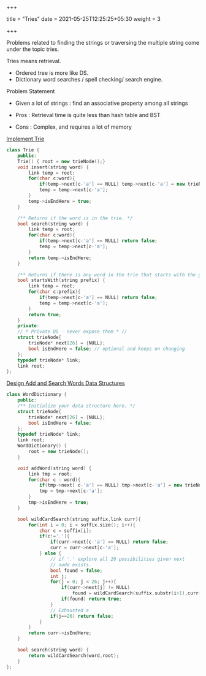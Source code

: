 +++

title = "Tries"
date = 2021-05-25T12:25:25+05:30
weight = 3

+++

Problems related to finding the strings or traversing the multiple string come under the topic tries.

Tries means retrieval.

- Ordered tree is more like DS.
- Dictionary word searches / spell checking/ search engine.

Problem Statement

- Given a lot of strings : find an associative property among all strings
- Pros : Retrieval time is quite less than hash table and BST

- Cons :  Complex, and requires a lot of memory

[Implement Trie](https://leetcode.com/problems/implement-trie-prefix-tree/)

````c++
class Trie {
    public:
    Trie() { root = new trieNode();}
    void insert(string word) {
        link temp = root; 
        for(char c:word){
            if(temp->next[c-'a'] == NULL) temp->next[c-'a'] = new trieNode();
            temp = temp->next[c-'a'];
        }
        temp->isEndHere = true;
    }

    /** Returns if the word is in the trie. */
    bool search(string word) {
        link temp = root;
        for(char c:word){
            if(temp->next[c-'a'] == NULL) return false;
            temp = temp->next[c-'a'];
        }
        return temp->isEndHere;
    }

    /** Returns if there is any word in the trie that starts with the given prefix. */
    bool startsWith(string prefix) {
        link temp = root;
        for(char c:prefix){
            if(temp->next[c-'a'] == NULL) return false;
            temp = temp->next[c-'a'];
        }
        return true; 
    }
    private:
    // * Private DS - never expose them * //
    struct trieNode{
        trieNode* next[26] = {NULL};
        bool isEndHere = false; // optional and keeps on changing
    }; 
    typedef trieNode* link;
    link root;  
};
````



[Design Add and Search Words Data Structures](https://leetcode.com/problems/design-add-and-search-words-data-structure/)

````c++
class WordDictionary {
    public:
    /** Initialize your data structure here. */
    struct trieNode{
        trieNode* next[26] = {NULL};
        bool isEndHere = false;
    };
    typedef trieNode* link;
    link root;
    WordDictionary() {
        root = new trieNode();
    }

    void addWord(string word) {
        link tmp = root;
        for(char c : word){
            if(tmp->next[ c-'a'] == NULL) tmp->next[c-'a'] = new trieNode();
            tmp = tmp->next[c-'a'];
        }
        tmp->isEndHere = true;
    }

    bool wildCardSearch(string suffix,link curr){
        for(int i = 0; i < suffix.size(); i++){
            char c = suffix[i];
            if(c!='.'){
                if(curr->next[c-'a'] == NULL) return false;
                curr = curr->next[c-'a'];
            } else {
                // if '.' explore all 26 possibilities given next
                // node exists.
                bool found = false;
                int j;
                for(j = 0; j < 26; j++){
                    if(curr->next[j] != NULL) 
                		found = wildCardSearch(suffix.substr(i+1),curr->next[j]);
                    if(found) return true;
                }
                // Exhausted a
                if(j==26) return false;
            }
        }
        return curr->isEndHere;
    }

    bool search(string word) {
        return wildCardSearch(word,root);
    }
};
````

